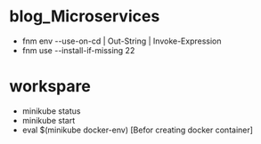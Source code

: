 # blog_Microservices

- fnm env --use-on-cd | Out-String | Invoke-Expression
- fnm use --install-if-missing 22


# workspare
- minikube status
- minikube start
- eval $(minikube docker-env) [Befor creating docker container]
